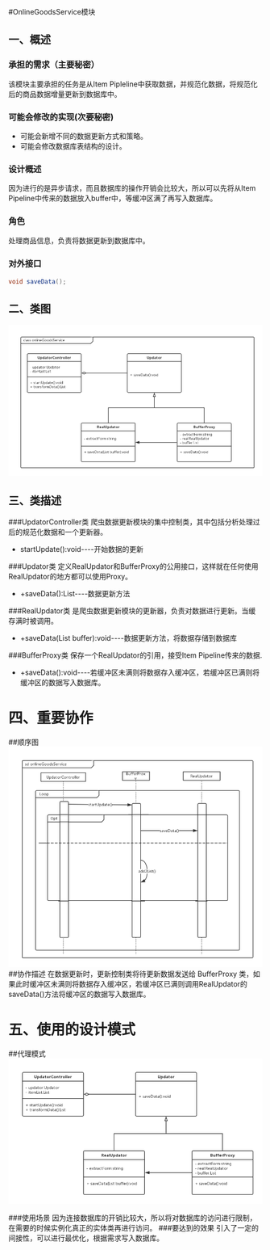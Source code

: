 #OnlineGoodsService模块
## 一、概述 ##

### 承担的需求（主要秘密） ###
  该模块主要承担的任务是从Item Pipleline中获取数据，并规范化数据，将规范化后的商品数据增量更新到数据库中。
  
### 可能会修改的实现(次要秘密) ###
* 可能会新增不同的数据更新方式和策略。
* 可能会修改数据库表结构的设计。

### 设计概述 ###
因为进行的是异步请求，而且数据库的操作开销会比较大，所以可以先将从Item Pipeline中传来的数据放入buffer中，等缓冲区满了再写入数据库。


### 角色 ###
处理商品信息，负责将数据更新到数据库中。


### 对外接口 ###
```java
void saveData();
```
## 二、类图 ##

![](/assets/dtj/OnlineGoodsService类图1.png)



## 三、类描述 ##

###UpdatorController类
爬虫数据更新模块的集中控制类，其中包括分析处理过后的规范化数据和一个更新器。
* startUpdate():void----开始数据的更新 


###Updator类
定义RealUpdator和BufferProxy的公用接口，这样就在任何使用RealUpdator的地方都可以使用Proxy。
 
* +saveData():List----数据更新方法  

###RealUpdator类
是爬虫数据更新模块的更新器，负责对数据进行更新。当缓存满时被调用。

* +saveData(List buffer):void----数据更新方法，将数据存储到数据库  

###BufferProxy类
 保存一个RealUpdator的引用，接受Item Pipeline传来的数据.
 * +saveData():void----若缓冲区未满则将数据存入缓冲区，若缓冲区已满则将缓冲区的数据写入数据库。  
 
# 四、重要协作 #
##顺序图
![](/assets/dtj/OnlineGoodsService顺序图.png)
##协作描述
在数据更新时，更新控制类将待更新数据发送给 BufferProxy 类，如果此时缓冲区未满则将数据存入缓冲区，若缓冲区已满则调用RealUpdator的saveData()方法将缓冲区的数据写入数据库。 



# 五、使用的设计模式 
##代理模式
![](/assets/dtj/OnlineGoodsService类图.png)

###使用场景
因为连接数据库的开销比较大，所以将对数据库的访问进行限制，在需要的时候实例化真正的实体类再进行访问。
###要达到的效果
引入了一定的间接性，可以进行最优化，根据需求写入数据库。


























